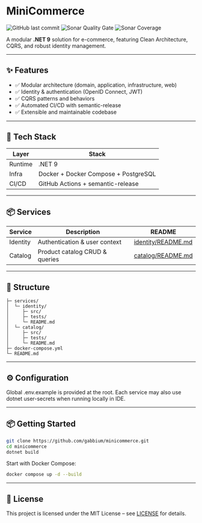 # MiniCommerce

![GitHub last commit](https://img.shields.io/github/last-commit/gabbium/minicommerce)
![Sonar Quality Gate](https://img.shields.io/sonar/quality_gate/gabbium_minicommerce?server=https%3A%2F%2Fsonarcloud.io)
![Sonar Coverage](https://img.shields.io/sonar/coverage/gabbium_minicommerce?server=https%3A%2F%2Fsonarcloud.io)

A modular **.NET 9** solution for e-commerce, featuring Clean Architecture, CQRS, and robust identity management.

---

## ✨ Features

-   ✅ Modular architecture (domain, application, infrastructure, web)
-   ✅ Identity & authentication (OpenID Connect, JWT)
-   ✅ CQRS patterns and behaviors
-   ✅ Automated CI/CD with semantic-release
-   ✅ Extensible and maintainable codebase

---

## 🧱 Tech Stack

| Layer   | Stack                                |
| ------- | ------------------------------------ |
| Runtime | .NET 9                               |
| Infra   | Docker + Docker Compose + PostgreSQL |
| CI/CD   | GitHub Actions + semantic-release    |

---

## 📦 Services

| Service  | Description                    | README                                   |
| -------- | ------------------------------ | ---------------------------------------- |
| Identity | Authentication & user context  | [identity/README.md](identity/README.md) |
| Catalog  | Product catalog CRUD & queries | [catalog/README.md](catalog/README.md)   |

---

## 📁 Structure

```
├─ services/
│  └─ identity/
│     ├─ src/
│     ├─ tests/
│     └─ README.md
│  └─ catalog/
│     ├─ src/
│     ├─ tests/
│     └─ README.md
├─ docker-compose.yml
└─ README.md
```

---

## ⚙️ Configuration

Global .env.example is provided at the root.
Each service may also use dotnet user-secrets when running locally in IDE.

---

## 📦 Getting Started

```bash
git clone https://github.com/gabbium/minicommerce.git
cd minicommerce
dotnet build
```

Start with Docker Compose:

```bash
docker compose up -d --build
```

---

## 🪪 License

This project is licensed under the MIT License – see [LICENSE](LICENSE) for details.
